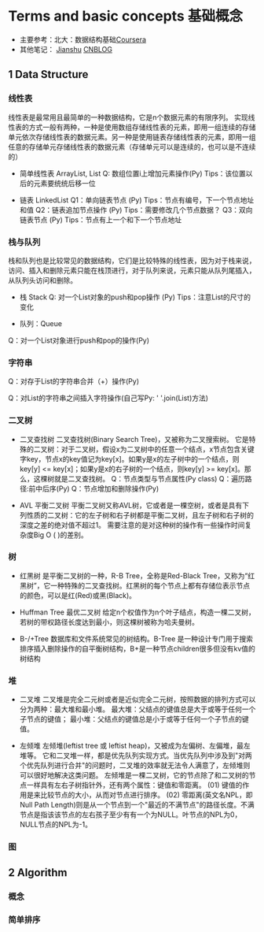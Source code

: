 # Terms and basic concepts 基础概念

- 主要参考：北大：数据结构基础[Coursera](https://www.coursera.org/learn/shuju-jiegou-suanfa)
- 其他笔记：
[Jianshu](http://www.jianshu.com/p/230e6fde9c75)
[CNBLOG](http://www.cnblogs.com/skywang12345/p/3603935.html)

## 1 Data Structure

### 线性表

线性表是最常用且最简单的一种数据结构，它是n个数据元素的有限序列。
实现线性表的方式一般有两种，一种是使用数组存储线性表的元素，即用一组连续的存储单元依次存储线性表的数据元素。另一种是使用链表存储线性表的元素，即用一组任意的存储单元存储线性表的数据元素（存储单元可以是连续的，也可以是不连续的）

- 简单线性表 ArrayList, List
Q: 数组位置i上增加元素操作(Py)
Tips：该位置以后的元素要统统后移一位

- 链表 LinkedList
Q1：单向链表节点 (Py)
Tips：节点有编号，下一个节点地址和值
Q2：链表追加节点操作 (Py)
Tips：需要修改几个节点数据？
Q3：双向链表节点 (Py)
Tips：节点有上一个和下一个节点地址

### 栈与队列
栈和队列也是比较常见的数据结构，它们是比较特殊的线性表，因为对于栈来说，访问、插入和删除元素只能在栈顶进行，对于队列来说，元素只能从队列尾插入，从队列头访问和删除。

- 栈 Stack
Q: 对一个List对象的push和pop操作 (Py)
Tips：注意List的尺寸的变化

- 队列：Queue

Q：对一个List对象进行push和pop的操作(Py)

### 字符串

Q：对存于List的字符串合并（+）操作(Py)

Q：对List的字符串之间插入字符操作(自己写Py: ' '.join(List)方法)

### 二叉树

- 二叉查找树
二叉查找树(Binary Search Tree)，又被称为二叉搜索树。
它是特殊的二叉树：对于二叉树，假设x为二叉树中的任意一个结点，x节点包含关键字key，节点x的key值记为key[x]。如果y是x的左子树中的一个结点，则key[y] <= key[x]；如果y是x的右子树的一个结点，则key[y] >= key[x]。那么，这棵树就是二叉查找树。
Q：节点类型与节点属性(Py class)
Q：遍历路径:前中后序(Py)
Q：节点增加和删除操作(Py)

- AVL 平衡二叉树
平衡二叉树又称AVL树，它或者是一棵空树，或者是具有下列性质的二叉树：它的左子树和右子树都是平衡二叉树，且左子树和右子树的深度之差的绝对值不超过1。
需要注意的是对这种树的操作有一些操作时间复杂度Big O ( )的差别。

### 树

- 红黑树
是平衡二叉树的一种，R-B Tree，全称是Red-Black Tree，又称为“红黑树”，它一种特殊的二叉查找树。红黑树的每个节点上都有存储位表示节点的颜色，可以是红(Red)或黑(Black)。

- Huffman Tree 最优二叉树
给定n个权值作为n个叶子结点，构造一棵二叉树，若树的带权路径长度达到最小，则这棵树被称为哈夫曼树。

- B-/+Tree
数据库和文件系统常见的树结构。B-Tree 是一种设计专门用于搜索排序插入删除操作的自平衡树结构，B+是一种节点children很多但没有kv值的树结构

### 堆

- 二叉堆
二叉堆是完全二元树或者是近似完全二元树，按照数据的排列方式可以分为两种：最大堆和最小堆。
最大堆：父结点的键值总是大于或等于任何一个子节点的键值；
最小堆：父结点的键值总是小于或等于任何一个子节点的键值。

- 左倾堆
左倾堆(leftist tree 或 leftist heap)，又被成为左偏树、左偏堆，最左堆等。
它和二叉堆一样，都是优先队列实现方式。当优先队列中涉及到"对两个优先队列进行合并"的问题时，二叉堆的效率就无法令人满意了，左倾堆则可以很好地解决这类问题。
左倾堆是一棵二叉树，它的节点除了和二叉树的节点一样具有左右子树指针外，还有两个属性：键值和零距离。
(01) 键值的作用是来比较节点的大小，从而对节点进行排序。
(02) 零距离(英文名NPL，即Null Path Length)则是从一个节点到一个"最近的不满节点"的路径长度。不满节点是指该该节点的左右孩子至少有有一个为NULL。叶节点的NPL为0，NULL节点的NPL为-1。


### 图

## 2 Algorithm

### 概念

### 简单排序



